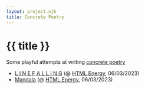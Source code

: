 ```yaml
---
layout: project.njk
title: Concrete Poetry
---
```

# {{ title }}

Some playful attempts at writing [concrete poetry](https://en.wikipedia.org/wiki/Concrete_poetry)

- [L I N E F A L L I N G](/concrete-poetry/line-falling) (@ [HTML Energy](https://html.energy/events.html), 06/03/2023)
- [Mandala](/concrete-poetry/mandala) (@ [HTML Energy](https://html.energy/events.html), 06/03/2023)

